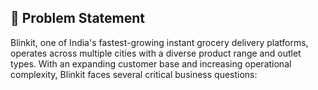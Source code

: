 ## 🧩 Problem Statement

Blinkit, one of India's fastest-growing instant grocery delivery platforms, operates across multiple cities with a diverse product range and outlet types. With an expanding customer base and increasing operational complexity, Blinkit faces several critical business questions:





